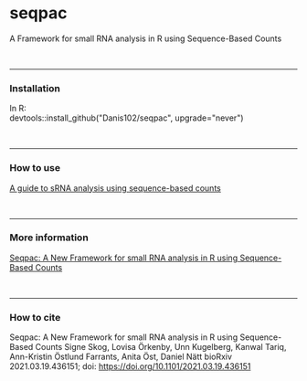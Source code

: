 # seqpac
A Framework for small RNA analysis in R using Sequence-Based Counts

<br>

---
### Installation
In R:<br>
devtools::install_github("Danis102/seqpac", upgrade="never")

<br>

---
### How to use 
[A guide to sRNA analysis using sequence-based counts](https://rawgit.com/Danis102/seqpac/docs/seqpac_A_guide_to_sRNA_analysis_using_sequence_based_counts.html)

<br>

---
### More information
[Seqpac: A New Framework for small RNA analysis in R using Sequence-Based Counts](https://www.biorxiv.org/content/10.1101/2021.03.19.436151v1)

<br>

---
### How to cite
Seqpac: A New Framework for small RNA analysis in R using Sequence-Based Counts
Signe Skog, Lovisa Örkenby, Unn Kugelberg, Kanwal Tariq, Ann-Kristin Östlund Farrants, Anita Öst, Daniel Nätt
bioRxiv 2021.03.19.436151; doi: https://doi.org/10.1101/2021.03.19.436151 
